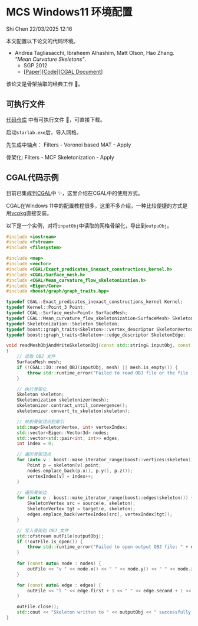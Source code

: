# MCS Windows11 环境配置
Shi Chen 
22/03/2025 12:16

本文配置以下论文的代码环境。
- Andrea Tagliasacchi, Ibraheem Alhashim, Matt Olson, Hao Zhang. *"Mean Curvature Skeletons"*. 
  - SGP 2012 
  - [[Paper](https://projet.liris.cnrs.fr/imagine/pub/proceedings/SGP-2012/pdf/v31i5pp1735-1744.pdf)][[Code](https://github.com/taiya/starlab-mcfskel)][[CGAL Document](https://doc.cgal.org/latest/Surface_mesh_skeletonization/index.html)]

该论文是骨架抽取的经典工作 :star2:。
## 可执行文件
[代码仓库](https://github.com/taiya/starlab-mcfskel) 中有可执行文件 :dizzy:，可直接下载。

启动`starlab.exe`后，导入网格。

先生成中轴点：
Filters - Voronoi based MAT - Apply

骨架化:
Filters - MCF Skeletonization - Apply

## CGAL代码示例
目前已集成到[CGAL](https://www.cgal.org/)中 :sparkles:，这里介绍在CGAL中的使用方式。

CGAL在Windows 11中的配置教程很多，这里不多介绍，一种比较便捷的方式是用[vcpkg](https://github.com/microsoft/vcpkg)直接安装。

以下是一个实例，对将`inputObj`中读取的网格骨架化，导出到`outpuObj`。
```cpp
#include <iostream>
#include <fstream>
#include <filesystem>

#include <map>
#include <vector>
#include <CGAL/Exact_predicates_inexact_constructions_kernel.h>
#include <CGAL/Surface_mesh.h>
#include <CGAL/Mean_curvature_flow_skeletonization.h>
#include <Eigen/Core>
#include <boost/graph/graph_traits.hpp>  

typedef CGAL::Exact_predicates_inexact_constructions_kernel Kernel;
typedef Kernel::Point_3 Point;
typedef CGAL::Surface_mesh<Point> SurfaceMesh;
typedef CGAL::Mean_curvature_flow_skeletonization<SurfaceMesh> Skeletonization;
typedef Skeletonization::Skeleton Skeleton;
typedef boost::graph_traits<Skeleton>::vertex_descriptor SkeletonVertex;
typedef boost::graph_traits<Skeleton>::edge_descriptor SkeletonEdge;

void readMeshObjAndWriteSkeletonObj(const std::string& inputObj, const std::string& outputObj) 
{
    // 读取 OBJ 文件
    SurfaceMesh mesh;
    if (!CGAL::IO::read_OBJ(inputObj, mesh) || mesh.is_empty()) {
        throw std::runtime_error("Failed to read OBJ file or the file is empty.");
    }

    // 执行骨架化
    Skeleton skeleton;
    Skeletonization skeletonizer(mesh);
    skeletonizer.contract_until_convergence();
    skeletonizer.convert_to_skeleton(skeleton);

    // 映射骨架顶点到索引
    std::map<SkeletonVertex, int> vertexIndex;
    std::vector<Eigen::Vector3d> nodes;
    std::vector<std::pair<int, int>> edges;
    int index = 0;

    // 遍历骨架顶点
    for (auto v : boost::make_iterator_range(boost::vertices(skeleton))) {
        Point p = skeleton[v].point;
        nodes.emplace_back(p.x(), p.y(), p.z());
        vertexIndex[v] = index++;
    }

    // 遍历骨架边
    for (auto e : boost::make_iterator_range(boost::edges(skeleton))) {
        SkeletonVertex src = source(e, skeleton);
        SkeletonVertex tgt = target(e, skeleton);
        edges.emplace_back(vertexIndex[src], vertexIndex[tgt]);
    }

    // 写入骨架到 OBJ 文件
    std::ofstream outFile(outputObj);
    if (!outFile.is_open()) {
        throw std::runtime_error("Failed to open output OBJ file: " + outputObj);
    }
    
    for (const auto& node : nodes) {
        outFile << "v " << node.x() << " " << node.y() << " " << node.z() << "\n";
    }

    for (const auto& edge : edges) {
        outFile << "l " << edge.first + 1 << " " << edge.second + 1 << "\n"; // OBJ 索引从 1 开始
    }

    outFile.close();
    std::cout << "Skeleton written to " << outputObj << " successfully!" << std::endl;
}